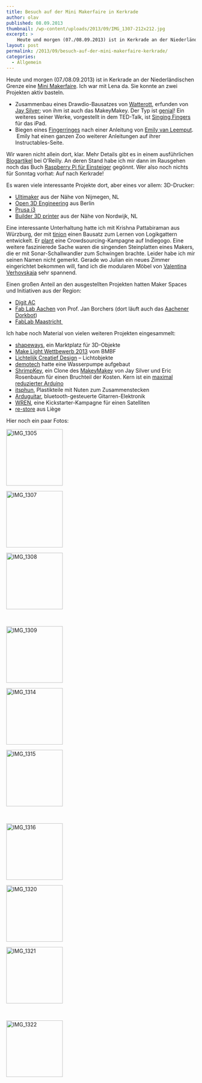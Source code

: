 ```yaml
---
title: Besuch auf der Mini Makerfaire in Kerkrade
author: olav
published: 08.09.2013
thumbnail: /wp-content/uploads/2013/09/IMG_1307-212x212.jpg
excerpt: >
    Heute und morgen (07./08.09.2013) ist in Kerkrade an der Niederländischen Grenze eine Mini Makerfaire. Ich war mit Lena da. Sie konnte an zwei Projekten aktiv basteln:
layout: post
permalink: /2013/09/besuch-auf-der-mini-makerfaire-kerkrade/
categories:
  - Allgemein
---
```

Heute und morgen (07./08.09.2013) ist in Kerkrade an der Niederländischen Grenze eine [Mini Makerfaire][1]. Ich war mit Lena da. Sie konnte an zwei Projekten aktiv basteln.

  * Zusammenbau eines Drawdio-Bausatzes von [Watterott][2], erfunden von [Jay Silver][3]; von ihm ist auch das MakeyMakey. Der Typ ist [genial][4]! Ein weiteres seiner Werke, vorgestellt in dem TED-Talk, ist [Singing Fingers][5] für das iPad.
  * Biegen eines [Fingerringes][6] nach einer Anleitung von [Emily van Leemput][7].  Emily hat einen ganzen Zoo weiterer Anleitungen auf ihrer Instructables-Seite.

Wir waren nicht allein dort, klar. Mehr Details gibt es in einem ausführlichen [Blogartikel][8] bei O&#8217;Reilly. An deren Stand habe ich mir dann im Rausgehen noch das Buch [Raspberry Pi für Einsteiger][9] gegönnt. Wer also noch nichts für Sonntag vorhat: Auf nach Kerkrade!

Es waren viele interessante Projekte dort, aber eines vor allem: 3D-Drucker:

  * [Ultimaker][10] aus der Nähe von Nijmegen, NL
  * [Open 3D Engineering][11] aus Berlin
  * [Prusa i3][12]
  * [Builder 3D printer][13] aus der Nähe von Nordwijk, NL

Eine interessante Unterhaltung hatte ich mit Krishna Pattabiraman aus Würzburg, der mit [tinion][14] einen Bausatz zum Lernen von Logikgattern entwickelt. Er [plant][15] eine Crowdsourcing-Kampagne auf Indiegogo. Eine weitere faszinierede Sache waren die singenden Steinplatten eines Makers, die er mit Sonar-Schallwandler zum Schwingen brachte. Leider habe ich mir seinen Namen nicht gemerkt. Gerade wo Julian ein neues Zimmer eingerichtet bekommen will, fand ich die modularen Möbel von [Valentina Verhovskaja][16] sehr spannend.

Einen großen Anteil an den ausgestellten Projekten hatten Maker Spaces und Initiativen aus der Region:

  * [Digit AC][17]
  * [Fab Lab Aachen][18] von Prof. Jan Borchers (dort läuft auch das [Aachener Dorkbot][19])
  * [FabLab Maastricht ][20]

Ich habe noch Material von vielen weiteren Projekten eingesammelt:

  * [shapeways][21], ein Marktplatz für 3D-Objekte
  * [Make Light Wettbewerb 2013][22] vom BMBF
  * [Lichtelijk Creatief Design][23] &#8211; Lichtobjekte
  * [demotech][24] hatte eine Wasserpumpe aufgebaut
  * [ShrimpKey][25], ein Clone des [MakeyMakey][26] von Jay Silver und Eric Rosenbaum für einen Bruchteil der Kosten. Kern ist ein [maximal reduzierter Arduino][27]
  * [itsphun][28], Plastikteile mit Nuten zum Zusammenstecken
  * [Arduguitar][29], bluetooth-gesteuerte Gitarren-Elektronik
  * [WREN][30], eine Kickstarter-Kampagne für einen Satelliten
  * [re-store][31] aus Liège

Hier noch ein paar Fotos:

<!-- see gallery_shortcode() in wp-includes/media.php -->

<div id='gallery-17' class='gallery galleryid-829 gallery-columns-3 gallery-size-thumbnail'>
  <dl class='gallery-item'>
    <dt class='gallery-icon'>
      <a href='http://wp-tinkerthon.vm.lst.pm/wp-content/uploads/2013/09/IMG_1305-e1378598788286.jpg' rel="lightbox[829]" title="Besuch auf der Mini Makerfaire in Kerkrade"><img width="150" height="150" src="http://wp-tinkerthon.vm.lst.pm/wp-content/uploads/2013/09/IMG_1305-e1378598762678-150x150.jpg" class="attachment-thumbnail" alt="IMG_1305" /></a>
    </dt>
  </dl>

  <dl class='gallery-item'>
    <dt class='gallery-icon'>
      <a href='http://wp-tinkerthon.vm.lst.pm/wp-content/uploads/2013/09/IMG_1307-e1378599235718.jpg' rel="lightbox[829]" title="Besuch auf der Mini Makerfaire in Kerkrade"><img width="150" height="150" src="http://wp-tinkerthon.vm.lst.pm/wp-content/uploads/2013/09/IMG_1307-e1378599219161-150x150.jpg" class="attachment-thumbnail" alt="IMG_1307" /></a>
    </dt>
  </dl>

  <dl class='gallery-item'>
    <dt class='gallery-icon'>
      <a href='http://wp-tinkerthon.vm.lst.pm/wp-content/uploads/2013/09/IMG_1308-e1378599157431.jpg' rel="lightbox[829]" title="Besuch auf der Mini Makerfaire in Kerkrade"><img width="150" height="150" src="http://wp-tinkerthon.vm.lst.pm/wp-content/uploads/2013/09/IMG_1308-e1378599141342-150x150.jpg" class="attachment-thumbnail" alt="IMG_1308" /></a>
    </dt>
  </dl>

  <br style="clear: both" />

  <dl class='gallery-item'>
    <dt class='gallery-icon'>
      <a href='http://wp-tinkerthon.vm.lst.pm/wp-content/uploads/2013/09/IMG_1309-e1378599115243.jpg' rel="lightbox[829]" title="Besuch auf der Mini Makerfaire in Kerkrade"><img width="150" height="150" src="http://wp-tinkerthon.vm.lst.pm/wp-content/uploads/2013/09/IMG_1309-e1378599100820-150x150.jpg" class="attachment-thumbnail" alt="IMG_1309" /></a>
    </dt>
  </dl>

  <dl class='gallery-item'>
    <dt class='gallery-icon'>
      <a href='http://wp-tinkerthon.vm.lst.pm/wp-content/uploads/2013/09/IMG_1314-e1378599075970.jpg' rel="lightbox[829]" title="Besuch auf der Mini Makerfaire in Kerkrade"><img width="150" height="150" src="http://wp-tinkerthon.vm.lst.pm/wp-content/uploads/2013/09/IMG_1314-e1378599059927-150x150.jpg" class="attachment-thumbnail" alt="IMG_1314" /></a>
    </dt>
  </dl>

  <dl class='gallery-item'>
    <dt class='gallery-icon'>
      <a href='http://wp-tinkerthon.vm.lst.pm/wp-content/uploads/2013/09/IMG_1315-e1378599033972.jpg' rel="lightbox[829]" title="Besuch auf der Mini Makerfaire in Kerkrade"><img width="150" height="150" src="http://wp-tinkerthon.vm.lst.pm/wp-content/uploads/2013/09/IMG_1315-e1378599018599-150x150.jpg" class="attachment-thumbnail" alt="IMG_1315" /></a>
    </dt>
  </dl>

  <br style="clear: both" />

  <dl class='gallery-item'>
    <dt class='gallery-icon'>
      <a href='http://wp-tinkerthon.vm.lst.pm/wp-content/uploads/2013/09/IMG_1316-e1378598992724.jpg' rel="lightbox[829]" title="Besuch auf der Mini Makerfaire in Kerkrade"><img width="150" height="150" src="http://wp-tinkerthon.vm.lst.pm/wp-content/uploads/2013/09/IMG_1316-e1378598975133-150x150.jpg" class="attachment-thumbnail" alt="IMG_1316" /></a>
    </dt>
  </dl>

  <dl class='gallery-item'>
    <dt class='gallery-icon'>
      <a href='http://wp-tinkerthon.vm.lst.pm/wp-content/uploads/2013/09/IMG_1320-e1378598941725.jpg' rel="lightbox[829]" title="Besuch auf der Mini Makerfaire in Kerkrade"><img width="150" height="150" src="http://wp-tinkerthon.vm.lst.pm/wp-content/uploads/2013/09/IMG_1320-e1378598924346-150x150.jpg" class="attachment-thumbnail" alt="IMG_1320" /></a>
    </dt>
  </dl>

  <dl class='gallery-item'>
    <dt class='gallery-icon'>
      <a href='http://wp-tinkerthon.vm.lst.pm/wp-content/uploads/2013/09/IMG_1321-e1378598887717.jpg' rel="lightbox[829]" title="Besuch auf der Mini Makerfaire in Kerkrade"><img width="150" height="150" src="http://wp-tinkerthon.vm.lst.pm/wp-content/uploads/2013/09/IMG_1321-e1378598871880-150x150.jpg" class="attachment-thumbnail" alt="IMG_1321" /></a>
    </dt>
  </dl>

  <br style="clear: both" />

  <dl class='gallery-item'>
    <dt class='gallery-icon'>
      <a href='http://wp-tinkerthon.vm.lst.pm/wp-content/uploads/2013/09/IMG_1322-e1378598846409.jpg' rel="lightbox[829]" title="Besuch auf der Mini Makerfaire in Kerkrade"><img width="150" height="150" src="http://wp-tinkerthon.vm.lst.pm/wp-content/uploads/2013/09/IMG_1322-e1378598830809-150x150.jpg" class="attachment-thumbnail" alt="IMG_1322" /></a>
    </dt>
  </dl>

  <br style='clear: both;' />
</div>

 [1]: http://www.kerkrademakerfaire.eu/
 [2]: http://www.watterott.com/de/Drawdio-Bausatz
 [3]: http://web.media.mit.edu/~silver/
 [4]: http://tedxtalks.ted.com/video/TEDxSantaCruz-Jay-Silver-World
 [5]: http://singingfingers.com/
 [6]: http://www.instructables.com/id/Twisted-ring-A-spin-off/
 [7]: http://www.instructables.com/member/emilyvanleemput
 [8]: http://community.oreilly.de/blog/2013/09/08/mini-maker-faire-kerkrade/
 [9]: http://www.amazon.de/gp/product/3955611477/ref=as_li_ss_tl?ie=UTF8&camp=1638&creative=19454&creativeASIN=3955611477&linkCode=as2&tag=dankbar-21
 [10]: http://www.ultimaker.com/
 [11]: http://www.open3dengineering.org/
 [12]: http://reprapuniverse.com/
 [13]: http://3dprinter4u.com/
 [14]: http://www.tinion.com/
 [15]: http://www.tinion.com/crowd-funding/
 [16]: http://www.physiotherapie-verhovskaja.de/
 [17]: http://digitac.cc/
 [18]: http://fablab.rwth-aachen.de/
 [19]: http://dorkbot.de
 [20]: http://fablabmaastricht.nl/
 [21]: http://www.shapeways.com/
 [22]: http://www.photonik-campus.de/
 [23]: http://lichtelijkcreatief.nl/
 [24]: http://demotech.org/d-design/designA.php?d=43
 [25]: http://fromscratched.nl/index.php/shrimpkey-maak-je-eigen-makeymakey-deel-1/
 [26]: http://www.makeymakey.com/
 [27]: http://shrimping.it/
 [28]: http://itsphun.com/
 [29]: http://arduguitar.org/
 [30]: http://www.kickstarter.com/projects/1467273745/wren-fly-a-real-spacecraft-by-yourself
 [31]: https://twitter.com/REstoreLiege
